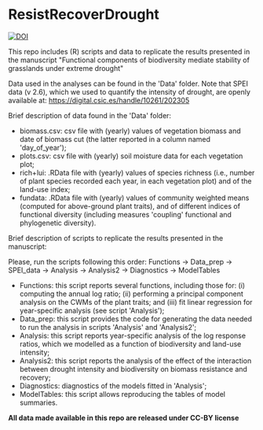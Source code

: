# ResistRecoverDrought 
[![DOI](https://zenodo.org/badge/620832781.svg)](https://zenodo.org/badge/latestdoi/620832781)

This repo includes (R) scripts and data to replicate the results presented in the manuscript "Functional components of biodiversity mediate stability of grasslands under extreme drought"

Data used in the analyses can be found in the 'Data' folder. Note that SPEI data (v 2.6), which we used to quantify the intensity of drought, are openly available at: https://digital.csic.es/handle/10261/202305

Brief description of data found in the 'Data' folder:

- biomass.csv: csv file with (yearly) values of vegetation biomass and date of biomass cut (the latter reported in a column named 'day_of_year');
- plots.csv: csv file with (yearly) soil moisture data for each vegetation plot;
- rich+lui: .RData file with (yearly) values of species richness (i.e., number of plant species recorded each year, in each vegetation plot) and of the land-use index;
- fundata: .RData file with (yearly) values of community weighted means (computed for above-ground plant traits), and of different indices of functional diversity (including measures 'coupling' functional and phylogenetic diversity). 

Brief description of scripts to replicate the results presented in the manuscript: 

Please, run the scripts following this order: Functions -> Data_prep -> SPEI_data -> Analysis -> Analysis2 -> Diagnostics -> ModelTables

- Functions: this script reports several functions, including those for: (i) computing the annual log ratio; (ii) performing a principal component analysis on the CWMs of the plant traits; and (iii) fit linear regression for year-specific analysis (see script 'Analysis');
- Data_prep: this script provides the code for generating the data needed to run the analysis in scripts 'Analysis' and 'Analysis2';
- Analysis: this script reports year-specific analysis of the log response ratios, which we modelled as a function of biodiversity and land-use intensity;
- Analysis2: this script reports the analysis of the effect of the interaction between drought intensity and biodiversity on biomass resistance and recovery;
- Diagnostics: diagnostics of the models fitted in 'Analysis';
- ModelTables: this script allows reproducing the tables of model summaries.   

**All data made available in this repo are released under CC-BY license**
